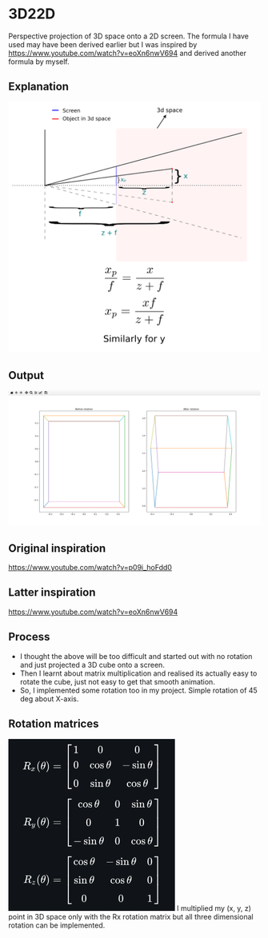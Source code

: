 # 3D22D
Perspective projection of 3D space onto a 2D screen. The formula I have used may have been derived earlier but I was inspired by https://www.youtube.com/watch?v=eoXn6nwV694 and derived another formula by myself.

## Explanation
![Explanation](Other/explanation.png)

## Output
![Output](Other/output.png)

## Original inspiration
https://www.youtube.com/watch?v=p09i_hoFdd0

## Latter inspiration
https://www.youtube.com/watch?v=eoXn6nwV694

## Process
- I thought the above will be too difficult and started out with no rotation and just projected a 3D cube onto a screen.
- Then I learnt about matrix multiplication and realised its actually easy to rotate the cube, just not easy to get that smooth animation.
- So, I implemented some rotation too in my project. Simple rotation of 45 deg about X-axis.

## Rotation matrices
![Matrices](Other/matrix.png)
I multiplied my (x, y, z) point in 3D space only with the Rx rotation matrix but all three dimensional rotation can be implemented.
